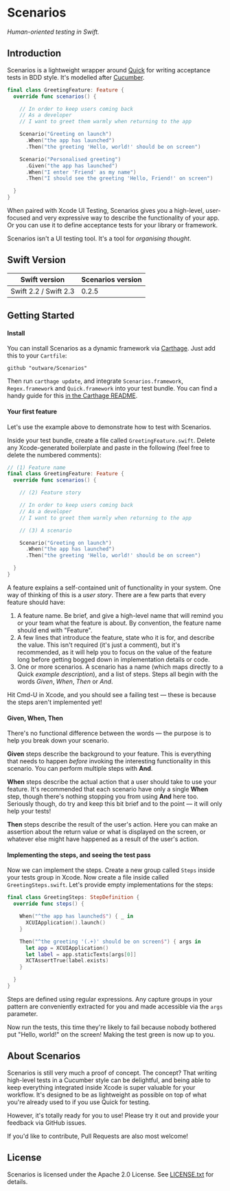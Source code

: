 # Scenarios

_Human-oriented testing in Swift._

## Introduction

Scenarios is a lightweight wrapper around [Quick][] for writing acceptance tests in BDD style. It's modelled after [Cucumber][].

```swift
final class GreetingFeature: Feature {
  override func scenarios() {

    // In order to keep users coming back
    // As a developer
    // I want to greet them warmly when returning to the app

    Scenario("Greeting on launch")
      .When("the app has launched")
      .Then("the greeting 'Hello, world!' should be on screen")

    Scenario("Personalised greeting")
      .Given("the app has launched")
      .When("I enter 'Friend' as my name")
      .Then("I should see the greeting 'Hello, Friend!' on screen")

  }
}
```

[Quick]: https://github.com/Quick/Quick
[Cucumber]: http://cucumber.io/

When paired with Xcode UI Testing, Scenarios gives you a high-level, user-focused and very expressive way to describe the functionality of your app. Or you can use it to define acceptance tests for your library or framework.

Scenarios isn't a UI testing tool. It's a tool for _organising thought_.

## Swift Version

| Swift version | Scenarios version |
| --- | --- |
| Swift 2.2 / Swift 2.3 | 0.2.5 |

## Getting Started

#### Install

You can install Scenarios as a dynamic framework via [Carthage][]. Just add this to your `Cartfile`:

```
github "outware/Scenarios"
```

Then run `carthage update`, and integrate `Scenarios.framework`, `Regex.framework` and `Quick.framework` into your test bundle. You can find a handy guide for this [in the Carthage README][Integration Guide].

[Carthage]: https://github.com/Carthage/Carthage
[Integration Guide]: https://github.com/Carthage/Carthage#adding-frameworks-to-unit-tests-or-a-framework

#### Your first feature

Let's use the example above to demonstrate how to test with Scenarios.

Inside your test bundle, create a file called `GreetingFeature.swift`. Delete any Xcode-generated boilerplate and paste in the following (feel free to delete the numbered comments):

```swift
// (1) Feature name
final class GreetingFeature: Feature {
  override func scenarios() {

    // (2) Feature story

    // In order to keep users coming back
    // As a developer
    // I want to greet them warmly when returning to the app

    // (3) A scenario

    Scenario("Greeting on launch")
      .When("the app has launched")
      .Then("the greeting 'Hello, world!' should be on screen")

  }
}
```

A feature explains a self-contained unit of functionality in your system. One way of thinking of this is a _user story_. There are a few parts that every feature should have:

1. A feature name. Be brief, and give a high-level name that will remind you or your team what the feature is about. By convention, the feature name should end with "Feature".
2. A few lines that introduce the feature, state who it is for, and describe the value. This isn't required (it's just a comment), but it's recommended, as it will help you to focus on the value of the feature long before getting bogged down in implementation details or code.
3. One or more scenarios. A scenario has a name (which maps directly to a Quick _example description_), and a list of steps. Steps all begin with the words _Given_, _When_, _Then_ or _And_. 

Hit Cmd-U in Xcode, and you should see a failing test — these is because the steps aren't implemented yet!

#### Given, When, Then

There's no functional difference between the words — the purpose is to help you break down your scenario.

**Given** steps describe the background to your feature. This is everything that needs to happen _before_ invoking the interesting functionality in this scenario. You can perform multiple steps with **And**.

**When** steps describe the actual action that a user should take to use your feature. It's recommended that each scenario have only a single **When** step, though there's nothing stopping you from using **And** here too. Seriously though, do try and keep this bit brief and to the point — it will only help your tests!

**Then** steps describe the result of the user's action. Here you can make an assertion about the return value or what is displayed on the screen, or whatever else might have happened as  a result of the user's action.

#### Implementing the steps, and seeing the test pass

Now we can implement the steps. Create a new group called `Steps` inside your tests group in Xcode. Now create a file inside called `GreetingSteps.swift`. Let's provide empty implementations for the steps:

```swift
final class GreetingSteps: StepDefinition {
  override func steps() {

    When("^the app has launched$") { _ in
      XCUIApplication().launch()
    }

    Then("^the greeting '(.+)' should be on screen$") { args in
      let app = XCUIApplication()
      let label = app.staticTexts[args[0]]
      XCTAssertTrue(label.exists)
    }

  }
}
```

Steps are defined using regular expressions. Any capture groups in your pattern are conveniently extracted for you and made accessible via the `args` parameter.

Now run the tests, this time they're likely to fail because nobody bothered put "Hello, world!" on the screen! Making the test green is now up to you.

## About Scenarios

Scenarios is still very much a proof of concept. The concept? That writing high-level tests in a Cucumber style can be delightful, and being able to keep everything integrated inside Xcode is super valuable for your workflow. It's designed to be as lightweight as possible on top of what you're already used to if you use Quick for testing.

However, it's totally ready for you to use! Please try it out and provide your feedback via GitHub issues.

If you'd like to contribute, Pull Requests are also most welcome!

## License

Scenarios is licensed under the Apache 2.0 License. See [LICENSE.txt](LICENSE.txt) for details.
